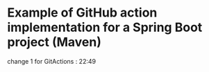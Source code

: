 # Example of GitHub action implementation for a Spring Boot project (Maven)

change 1 for GitActions : 22:49
